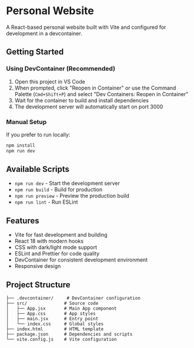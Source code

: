 # Personal Website

A React-based personal website built with Vite and configured for development in a devcontainer.

## Getting Started

### Using DevContainer (Recommended)

1. Open this project in VS Code
2. When prompted, click "Reopen in Container" or use the Command Palette (`Cmd+Shift+P`) and select "Dev Containers: Reopen in Container"
3. Wait for the container to build and install dependencies
4. The development server will automatically start on port 3000

### Manual Setup

If you prefer to run locally:

```bash
npm install
npm run dev
```

## Available Scripts

- `npm run dev` - Start the development server
- `npm run build` - Build for production
- `npm run preview` - Preview the production build
- `npm run lint` - Run ESLint

## Features

- Vite for fast development and building
- React 18 with modern hooks
- CSS with dark/light mode support
- ESLint and Prettier for code quality
- DevContainer for consistent development environment
- Responsive design

## Project Structure

```
├── .devcontainer/     # DevContainer configuration
├── src/              # Source code
│   ├── App.jsx       # Main App component
│   ├── App.css       # App styles
│   ├── main.jsx      # Entry point
│   └── index.css     # Global styles
├── index.html        # HTML template
├── package.json      # Dependencies and scripts
└── vite.config.js    # Vite configuration
```
